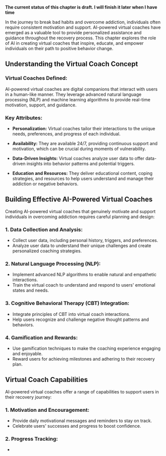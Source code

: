 **The current status of this chapter is draft. I will finish it later when I have time**

In the journey to break bad habits and overcome addiction, individuals often require consistent motivation and support. AI-powered virtual coaches have emerged as a valuable tool to provide personalized assistance and guidance throughout the recovery process. This chapter explores the role of AI in creating virtual coaches that inspire, educate, and empower individuals on their path to positive behavior change.

**Understanding the Virtual Coach Concept**
-------------------------------------------

### **Virtual Coaches Defined:**

AI-powered virtual coaches are digital companions that interact with users in a human-like manner. They leverage advanced natural language processing (NLP) and machine learning algorithms to provide real-time motivation, support, and guidance.

### **Key Attributes:**

* **Personalization:** Virtual coaches tailor their interactions to the unique needs, preferences, and progress of each individual.

* **Availability:** They are available 24/7, providing continuous support and motivation, which can be crucial during moments of vulnerability.

* **Data-Driven Insights:** Virtual coaches analyze user data to offer data-driven insights into behavior patterns and potential triggers.

* **Education and Resources:** They deliver educational content, coping strategies, and resources to help users understand and manage their addiction or negative behaviors.

**Building Effective AI-Powered Virtual Coaches**
-------------------------------------------------

Creating AI-powered virtual coaches that genuinely motivate and support individuals in overcoming addiction requires careful planning and design:

### **1. Data Collection and Analysis:**

* Collect user data, including personal history, triggers, and preferences.
* Analyze user data to understand their unique challenges and create personalized coaching strategies.

### **2. Natural Language Processing (NLP):**

* Implement advanced NLP algorithms to enable natural and empathetic interactions.
* Train the virtual coach to understand and respond to users' emotional states and needs.

### **3. Cognitive Behavioral Therapy (CBT) Integration:**

* Integrate principles of CBT into virtual coach interactions.
* Help users recognize and challenge negative thought patterns and behaviors.

### **4. Gamification and Rewards:**

* Use gamification techniques to make the coaching experience engaging and enjoyable.
* Reward users for achieving milestones and adhering to their recovery plan.

**Virtual Coach Capabilities**
------------------------------

AI-powered virtual coaches offer a range of capabilities to support users in their recovery journey:

### **1. Motivation and Encouragement:**

* Provide daily motivational messages and reminders to stay on track.
* Celebrate users' successes and progress to boost confidence.

### **2. Progress Tracking:**

* 
